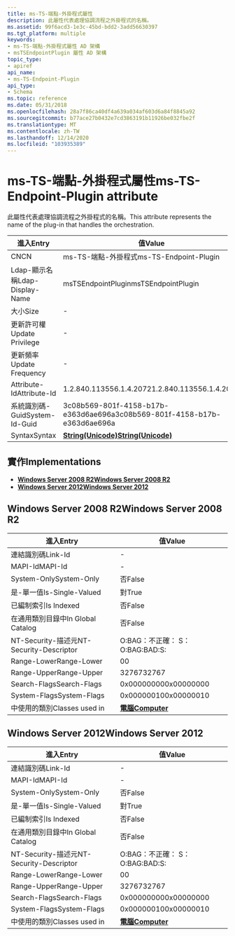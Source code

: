 ```yaml
---
title: ms-TS-端點-外掛程式屬性
description: 此屬性代表處理協調流程之外掛程式的名稱。
ms.assetid: 99f6acd3-1e3c-45bd-bdd2-3add56630397
ms.tgt_platform: multiple
keywords:
- ms-TS-端點-外掛程式屬性 AD 架構
- msTSEndpointPlugin 屬性 AD 架構
topic_type:
- apiref
api_name:
- ms-TS-Endpoint-Plugin
api_type:
- Schema
ms.topic: reference
ms.date: 05/31/2018
ms.openlocfilehash: 28a7f86ca40df4a639a034af603d6a84f8845a92
ms.sourcegitcommit: b77ace27b0432e7cd3863191b11926be032fbe2f
ms.translationtype: MT
ms.contentlocale: zh-TW
ms.lasthandoff: 12/14/2020
ms.locfileid: "103935389"
---
```

# <a name="ms-ts-endpoint-plugin-attribute"></a><span data-ttu-id="ef945-105">ms-TS-端點-外掛程式屬性</span><span class="sxs-lookup"><span data-stu-id="ef945-105">ms-TS-Endpoint-Plugin attribute</span></span>

<span data-ttu-id="ef945-106">此屬性代表處理協調流程之外掛程式的名稱。</span><span class="sxs-lookup"><span data-stu-id="ef945-106">This attribute represents the name of the plug-in that handles the orchestration.</span></span>



| <span data-ttu-id="ef945-107">進入</span><span class="sxs-lookup"><span data-stu-id="ef945-107">Entry</span></span> | <span data-ttu-id="ef945-108">值</span><span class="sxs-lookup"><span data-stu-id="ef945-108">Value</span></span> |
|-------------------|---------------------------------------------|
| <span data-ttu-id="ef945-109">CN</span><span class="sxs-lookup"><span data-stu-id="ef945-109">CN</span></span>                | <span data-ttu-id="ef945-110">ms-TS-端點-外掛程式</span><span class="sxs-lookup"><span data-stu-id="ef945-110">ms-TS-Endpoint-Plugin</span></span>                       |
| <span data-ttu-id="ef945-111">Ldap-顯示名稱</span><span class="sxs-lookup"><span data-stu-id="ef945-111">Ldap-Display-Name</span></span> | <span data-ttu-id="ef945-112">msTSEndpointPlugin</span><span class="sxs-lookup"><span data-stu-id="ef945-112">msTSEndpointPlugin</span></span>                          |
| <span data-ttu-id="ef945-113">大小</span><span class="sxs-lookup"><span data-stu-id="ef945-113">Size</span></span>              | \-                                          |
| <span data-ttu-id="ef945-114">更新許可權</span><span class="sxs-lookup"><span data-stu-id="ef945-114">Update Privilege</span></span>  | \-                                          |
| <span data-ttu-id="ef945-115">更新頻率</span><span class="sxs-lookup"><span data-stu-id="ef945-115">Update Frequency</span></span>  | \-                                          |
| <span data-ttu-id="ef945-116">Attribute-Id</span><span class="sxs-lookup"><span data-stu-id="ef945-116">Attribute-Id</span></span>      | <span data-ttu-id="ef945-117">1.2.840.113556.1.4.2072</span><span class="sxs-lookup"><span data-stu-id="ef945-117">1.2.840.113556.1.4.2072</span></span>                     |
| <span data-ttu-id="ef945-118">系統識別碼-Guid</span><span class="sxs-lookup"><span data-stu-id="ef945-118">System-Id-Guid</span></span>    | <span data-ttu-id="ef945-119">3c08b569-801f-4158-b17b-e363d6ae696a</span><span class="sxs-lookup"><span data-stu-id="ef945-119">3c08b569-801f-4158-b17b-e363d6ae696a</span></span>        |
| <span data-ttu-id="ef945-120">Syntax</span><span class="sxs-lookup"><span data-stu-id="ef945-120">Syntax</span></span>            | [<span data-ttu-id="ef945-121">**String(Unicode)**</span><span class="sxs-lookup"><span data-stu-id="ef945-121">**String(Unicode)**</span></span>](s-string-unicode.md) |



## <a name="implementations"></a><span data-ttu-id="ef945-122">實作</span><span class="sxs-lookup"><span data-stu-id="ef945-122">Implementations</span></span>

-   [<span data-ttu-id="ef945-123">**Windows Server 2008 R2**</span><span class="sxs-lookup"><span data-stu-id="ef945-123">**Windows Server 2008 R2**</span></span>](#windows-server-2008-r2)
-   [<span data-ttu-id="ef945-124">**Windows Server 2012**</span><span class="sxs-lookup"><span data-stu-id="ef945-124">**Windows Server 2012**</span></span>](#windows-server-2012)

## <a name="windows-server-2008-r2"></a><span data-ttu-id="ef945-125">Windows Server 2008 R2</span><span class="sxs-lookup"><span data-stu-id="ef945-125">Windows Server 2008 R2</span></span>



| <span data-ttu-id="ef945-126">進入</span><span class="sxs-lookup"><span data-stu-id="ef945-126">Entry</span></span> | <span data-ttu-id="ef945-127">值</span><span class="sxs-lookup"><span data-stu-id="ef945-127">Value</span></span> |
|------------------------|-------------------------------------------|
| <span data-ttu-id="ef945-128">連結識別碼</span><span class="sxs-lookup"><span data-stu-id="ef945-128">Link-Id</span></span>                | \-                                        |
| <span data-ttu-id="ef945-129">MAPI-Id</span><span class="sxs-lookup"><span data-stu-id="ef945-129">MAPI-Id</span></span>                | \-                                        |
| <span data-ttu-id="ef945-130">System-Only</span><span class="sxs-lookup"><span data-stu-id="ef945-130">System-Only</span></span>            | <span data-ttu-id="ef945-131">否</span><span class="sxs-lookup"><span data-stu-id="ef945-131">False</span></span>                                     |
| <span data-ttu-id="ef945-132">是-單一值</span><span class="sxs-lookup"><span data-stu-id="ef945-132">Is-Single-Valued</span></span>       | <span data-ttu-id="ef945-133">對</span><span class="sxs-lookup"><span data-stu-id="ef945-133">True</span></span>                                      |
| <span data-ttu-id="ef945-134">已編制索引</span><span class="sxs-lookup"><span data-stu-id="ef945-134">Is Indexed</span></span>             | <span data-ttu-id="ef945-135">否</span><span class="sxs-lookup"><span data-stu-id="ef945-135">False</span></span>                                     |
| <span data-ttu-id="ef945-136">在通用類別目錄中</span><span class="sxs-lookup"><span data-stu-id="ef945-136">In Global Catalog</span></span>      | <span data-ttu-id="ef945-137">否</span><span class="sxs-lookup"><span data-stu-id="ef945-137">False</span></span>                                     |
| <span data-ttu-id="ef945-138">NT-Security-描述元</span><span class="sxs-lookup"><span data-stu-id="ef945-138">NT-Security-Descriptor</span></span> | <span data-ttu-id="ef945-139">O:BAG：不正確： S：</span><span class="sxs-lookup"><span data-stu-id="ef945-139">O:BAG:BAD:S:</span></span>                              |
| <span data-ttu-id="ef945-140">Range-Lower</span><span class="sxs-lookup"><span data-stu-id="ef945-140">Range-Lower</span></span>            | <span data-ttu-id="ef945-141">0</span><span class="sxs-lookup"><span data-stu-id="ef945-141">0</span></span>                                         |
| <span data-ttu-id="ef945-142">Range-Upper</span><span class="sxs-lookup"><span data-stu-id="ef945-142">Range-Upper</span></span>            | <span data-ttu-id="ef945-143">32767</span><span class="sxs-lookup"><span data-stu-id="ef945-143">32767</span></span>                                     |
| <span data-ttu-id="ef945-144">Search-Flags</span><span class="sxs-lookup"><span data-stu-id="ef945-144">Search-Flags</span></span>           | <span data-ttu-id="ef945-145">0x00000000</span><span class="sxs-lookup"><span data-stu-id="ef945-145">0x00000000</span></span>                                |
| <span data-ttu-id="ef945-146">System-Flags</span><span class="sxs-lookup"><span data-stu-id="ef945-146">System-Flags</span></span>           | <span data-ttu-id="ef945-147">0x00000010</span><span class="sxs-lookup"><span data-stu-id="ef945-147">0x00000010</span></span>                                |
| <span data-ttu-id="ef945-148">中使用的類別</span><span class="sxs-lookup"><span data-stu-id="ef945-148">Classes used in</span></span>        | [<span data-ttu-id="ef945-149">**電腦**</span><span class="sxs-lookup"><span data-stu-id="ef945-149">**Computer**</span></span>](c-computer.md)<br/> |



## <a name="windows-server-2012"></a><span data-ttu-id="ef945-150">Windows Server 2012</span><span class="sxs-lookup"><span data-stu-id="ef945-150">Windows Server 2012</span></span>



| <span data-ttu-id="ef945-151">進入</span><span class="sxs-lookup"><span data-stu-id="ef945-151">Entry</span></span> | <span data-ttu-id="ef945-152">值</span><span class="sxs-lookup"><span data-stu-id="ef945-152">Value</span></span> |
|------------------------|-------------------------------------------|
| <span data-ttu-id="ef945-153">連結識別碼</span><span class="sxs-lookup"><span data-stu-id="ef945-153">Link-Id</span></span>                | \-                                        |
| <span data-ttu-id="ef945-154">MAPI-Id</span><span class="sxs-lookup"><span data-stu-id="ef945-154">MAPI-Id</span></span>                | \-                                        |
| <span data-ttu-id="ef945-155">System-Only</span><span class="sxs-lookup"><span data-stu-id="ef945-155">System-Only</span></span>            | <span data-ttu-id="ef945-156">否</span><span class="sxs-lookup"><span data-stu-id="ef945-156">False</span></span>                                     |
| <span data-ttu-id="ef945-157">是-單一值</span><span class="sxs-lookup"><span data-stu-id="ef945-157">Is-Single-Valued</span></span>       | <span data-ttu-id="ef945-158">對</span><span class="sxs-lookup"><span data-stu-id="ef945-158">True</span></span>                                      |
| <span data-ttu-id="ef945-159">已編制索引</span><span class="sxs-lookup"><span data-stu-id="ef945-159">Is Indexed</span></span>             | <span data-ttu-id="ef945-160">否</span><span class="sxs-lookup"><span data-stu-id="ef945-160">False</span></span>                                     |
| <span data-ttu-id="ef945-161">在通用類別目錄中</span><span class="sxs-lookup"><span data-stu-id="ef945-161">In Global Catalog</span></span>      | <span data-ttu-id="ef945-162">否</span><span class="sxs-lookup"><span data-stu-id="ef945-162">False</span></span>                                     |
| <span data-ttu-id="ef945-163">NT-Security-描述元</span><span class="sxs-lookup"><span data-stu-id="ef945-163">NT-Security-Descriptor</span></span> | <span data-ttu-id="ef945-164">O:BAG：不正確： S：</span><span class="sxs-lookup"><span data-stu-id="ef945-164">O:BAG:BAD:S:</span></span>                              |
| <span data-ttu-id="ef945-165">Range-Lower</span><span class="sxs-lookup"><span data-stu-id="ef945-165">Range-Lower</span></span>            | <span data-ttu-id="ef945-166">0</span><span class="sxs-lookup"><span data-stu-id="ef945-166">0</span></span>                                         |
| <span data-ttu-id="ef945-167">Range-Upper</span><span class="sxs-lookup"><span data-stu-id="ef945-167">Range-Upper</span></span>            | <span data-ttu-id="ef945-168">32767</span><span class="sxs-lookup"><span data-stu-id="ef945-168">32767</span></span>                                     |
| <span data-ttu-id="ef945-169">Search-Flags</span><span class="sxs-lookup"><span data-stu-id="ef945-169">Search-Flags</span></span>           | <span data-ttu-id="ef945-170">0x00000000</span><span class="sxs-lookup"><span data-stu-id="ef945-170">0x00000000</span></span>                                |
| <span data-ttu-id="ef945-171">System-Flags</span><span class="sxs-lookup"><span data-stu-id="ef945-171">System-Flags</span></span>           | <span data-ttu-id="ef945-172">0x00000010</span><span class="sxs-lookup"><span data-stu-id="ef945-172">0x00000010</span></span>                                |
| <span data-ttu-id="ef945-173">中使用的類別</span><span class="sxs-lookup"><span data-stu-id="ef945-173">Classes used in</span></span>        | [<span data-ttu-id="ef945-174">**電腦**</span><span class="sxs-lookup"><span data-stu-id="ef945-174">**Computer**</span></span>](c-computer.md)<br/> |



 

 





